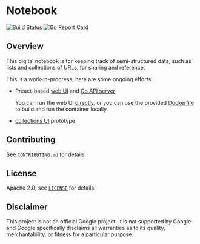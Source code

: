 # Notebook

[![Build Status][github-ci-badge]][github-ci-url]
[![Go Report Card][go-report-card-badge]][go-report-card-url]

[github-ci-badge]: https://github.com/mbrukman/notebook/actions/workflows/main.yml/badge.svg
[github-ci-url]: https://github.com/mbrukman/notebook/actions/workflows/main.yml
[go-report-card-badge]: https://goreportcard.com/badge/github.com/mbrukman/notebook
[go-report-card-url]: https://goreportcard.com/report/github.com/mbrukman/notebook

## Overview

This digital notebook is for keeping track of semi-structured data, such as
lists and collections of URLs, for sharing and reference.

This is a work-in-progress; here are some ongoing efforts:

* Preact-based [web UI](web/ui/#readme) and [Go API server](web/server)

  You can run the web UI [directly](web/ui/#readme), or you can use the
  provided [Dockerfile](docker) to build and run the container locally.

* [collections UI](prototypes/collections/#readme) prototype

## Contributing

See [`CONTRIBUTING.md`](CONTRIBUTING.md) for details.

## License

Apache 2.0; see [`LICENSE`](LICENSE) for details.

## Disclaimer

This project is not an official Google project. It is not supported by Google
and Google specifically disclaims all warranties as to its quality,
merchantability, or fitness for a particular purpose.
